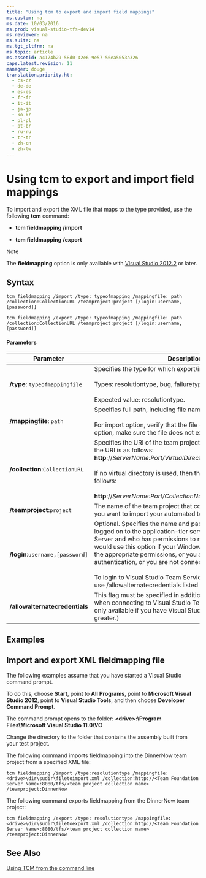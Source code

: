 ```yaml
---
title: "Using tcm to export and import field mappings"
ms.custom: na
ms.date: 10/03/2016
ms.prod: visual-studio-tfs-dev14
ms.reviewer: na
ms.suite: na
ms.tgt_pltfrm: na
ms.topic: article
ms.assetid: a4174b29-58d0-42e6-9e57-56ea5053a326
caps.latest.revision: 11
manager: douge
translation.priority.ht: 
  - cs-cz
  - de-de
  - es-es
  - fr-fr
  - it-it
  - ja-jp
  - ko-kr
  - pl-pl
  - pt-br
  - ru-ru
  - tr-tr
  - zh-cn
  - zh-tw
---
```

# Using tcm to export and import field mappings
To import and export the XML file that maps to the type provided, use the following **tcm** command:  
  
-   **tcm fieldmapping /import**  
  
-   **tcm fieldmapping /export**  
  
> [!NOTE]
>  The **fieldmapping** option is only available with [Visual Studio 2012.2](http://go.microsoft.com/fwlink/?LinkID=267636) or later.  
  
## Syntax  
  
```  
tcm fieldmapping /import /type: typeofmapping /mappingfile: path /collection:CollectionURL /teamproject:project [/login:username,[password]]  
```  
  
```  
tcm fieldmapping /export /type: typeofmapping /mappingfile: path /collection:CollectionURL /teamproject:project [/login:username,[password]]  
```  
  
#### Parameters  
  
|**Parameter**|**Description**|  
|-------------------|---------------------|  
|**/type**: `typeofmappingfile`|Specifies the type for which export/import needs to be done.<br /><br /> Types: resolutiontype, bug, failuretype.<br /><br /> Expected value: resolutiontype.|  
|**/mappingfile**: `path`|Specifies full path, including file name for export/import.<br /><br /> For import option, verify that the file exists and for export option, make sure the file does not exist.|  
|**/collection**:`CollectionURL`|Specifies the URI of the team project collection. The format for the URI is as follows: **http**://*ServerName:Port/VirtualDirectoryName/CollectionName*<br /><br /> If no virtual directory is used, then the format for the URI is as follows:<br /><br /> **http**://*ServerName:Port/CollectionName*|  
|**/teamproject**:`project`|The name of the team project that contains the test plan that you want to import your automated tests into.|  
|**/login**:`username,[password]`|Optional. Specifies the name and password of a user who is logged on to the application-tier server for Team Foundation Server and who has permissions to run the command. You would use this option if your Windows credentials do not have the appropriate permissions, or you are using basic authentication, or you are not connected to a domain.<br /><br /> To login to Visual Studio Team Services, you will also need to use /allowalternatecredentials listed below.|  
|**/allowalternatecredentials**|This flag must be specified in addition to the **/login** parameter when connecting to Visual Studio Team Services. (This flag is only available if you have Visual Studio 2013 Update 4 or greater.)|  
  
## Examples  
  
## Import and export XML fieldmapping file  
 The following examples assume that you have started a Visual Studio command prompt.  
  
 To do this, choose **Start**, point to **All Programs**, point to **Microsoft Visual Studio 2012**, point to **Visual Studio Tools**, and then choose **Developer Command Prompt**.  
  
 The command prompt opens to the folder: **<drive\>:\Program Files\Microsoft Visual Studio 11.0\VC**  
  
 Change the directory to the folder that contains the assembly built from your test project.  
  
 The following command imports fieldmapping into the DinnerNow team project from a specified XML file:  
  
```  
tcm fieldmapping /import /type:resolutiontype /mappingfile:<drive>\dir\sudir\filetoimport.xml /collection:http://<Team Foundation Server Name>:8080/tfs/<team project collection name>  
/teamproject:DinnerNow  
```  
  
 The following command exports fieldmapping from the DinnerNow team project:  
  
```  
tcm fieldmapping /export /type: resolutiontype /mappingfile:<drive>\dir\sudir\filetoexport.xml /collection:http://<Team Foundation Server Name>:8080/tfs/<team project collection name>  
/teamproject:DinnerNow  
```  
  
## See Also  
 [Using TCM from the command line](../dv_TeamTestALM/Using-TCM-from-the-command-line.md)